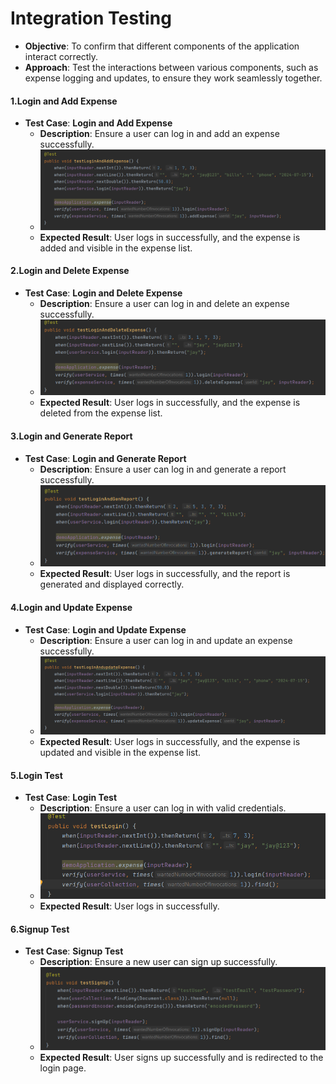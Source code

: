 # Integration Testing
- **Objective**: To confirm that different components of the application interact correctly.
- **Approach**: Test the interactions between various components, such as expense logging and updates, to ensure they work seamlessly together.

#### 1.Login and Add Expense
- **Test Case**: **Login and Add Expense**
  - **Description**: Ensure a user can log in and add an expense successfully.
  - ![Login and Add Expense](Assests/test_cases/integration_testing/login_and_add_expense.png)
  - **Expected Result**: User logs in successfully, and the expense is added and visible in the expense list.
 

#### 2.Login and Delete Expense
- **Test Case**: **Login and Delete Expense**
  - **Description**: Ensure a user can log in and delete an expense successfully.
  - ![Login and Delete Expense](Assests/test_cases/integration_testing/login_and_delete_expense.png)
  - **Expected Result**: User logs in successfully, and the expense is deleted from the expense list.
 

#### 3.Login and Generate Report
- **Test Case**: **Login and Generate Report**
  - **Description**: Ensure a user can log in and generate a report successfully.
  - ![Login and Generate Report](Assests/test_cases/integration_testing/login_and_generate.png)
  - **Expected Result**: User logs in successfully, and the report is generated and displayed correctly.


#### 4.Login and Update Expense
- **Test Case**: **Login and Update Expense**
  - **Description**: Ensure a user can log in and update an expense successfully.
  - ![Login and Update Expense](Assests/test_cases/integration_testing/login_and_update_expense.png)
  - **Expected Result**: User logs in successfully, and the expense is updated and visible in the expense list.
  

#### 5.Login Test
- **Test Case**: **Login Test**
  - **Description**: Ensure a user can log in with valid credentials.
  - ![Login Test](Assests/test_cases/integration_testing/login_test.png)
  - **Expected Result**: User logs in successfully.
  

#### 6.Signup Test
- **Test Case**: **Signup Test**
  - **Description**: Ensure a new user can sign up successfully.
  - ![Signup Test](Assests/test_cases/integration_testing/signup_test.png)
  - **Expected Result**: User signs up successfully and is redirected to the login page.
  
